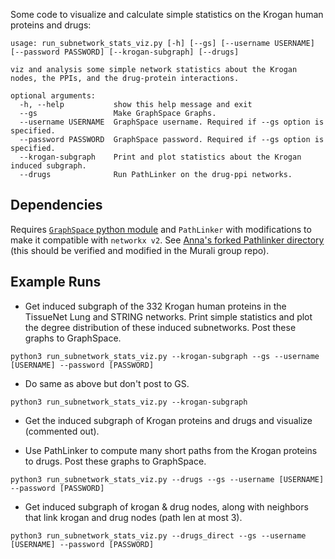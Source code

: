 
Some code to visualize and calculate simple statistics on the Krogan human proteins and drugs:

```
usage: run_subnetwork_stats_viz.py [-h] [--gs] [--username USERNAME] [--password PASSWORD] [--krogan-subgraph] [--drugs]

viz and analysis some simple network statistics about the Krogan nodes, the PPIs, and the drug-protein interactions.

optional arguments:
  -h, --help           show this help message and exit
  --gs                 Make GraphSpace Graphs.
  --username USERNAME  GraphSpace username. Required if --gs option is specified.
  --password PASSWORD  GraphSpace password. Required if --gs option is specified.
  --krogan-subgraph    Print and plot statistics about the Krogan induced subgraph.
  --drugs              Run PathLinker on the drug-ppi networks.
  ```

## Dependencies

Requires [`GraphSpace` python module](http://manual.graphspace.org/projects/graphspace-python/en/latest/) and `PathLinker` with modifications to make it compatible with `networkx v2`. See [Anna's forked Pathlinker directory](https://github.com/annaritz/PathLinker) (this should be verified and modified in the Murali group repo).

## Example Runs

- Get induced subgraph of the 332 Krogan human proteins in the TissueNet Lung and STRING networks. Print simple statistics and plot the degree distribution of these induced subnetworks.  Post these graphs to GraphSpace.

```
python3 run_subnetwork_stats_viz.py --krogan-subgraph --gs --username [USERNAME] --password [PASSWORD]
```

- Do same as above but don't post to GS.

```
python3 run_subnetwork_stats_viz.py --krogan-subgraph
```

- Get the induced subgraph of Krogan proteins and drugs and visualize (commented out).

- Use PathLinker to compute many short paths from the Krogan proteins to drugs.  Post these graphs to GraphSpace.

```
python3 run_subnetwork_stats_viz.py --drugs --gs --username [USERNAME] --password [PASSWORD]
```

- Get induced subgraph of krogan & drug nodes, along with neighbors that link krogan and drug nodes (path len at most 3).

```
python3 run_subnetwork_stats_viz.py --drugs_direct --gs --username [USERNAME] --password [PASSWORD]
```